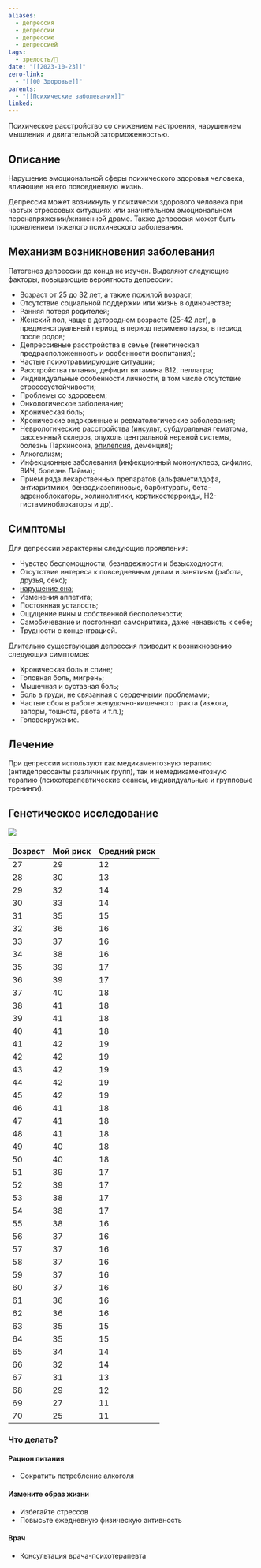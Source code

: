 ```yaml
---
aliases:
  - депрессия
  - депрессии
  - депрессию
  - депрессией
tags:
  - зрелость/🌱
date: "[[2023-10-23]]"
zero-link:
  - "[[00 Здоровье]]"
parents:
  - "[[Психические заболевания]]"
linked:
---
```

Психическое расстройство со снижением настроения, нарушением мышления и двигательной заторможенностью.
## Описание
Нарушение эмоциональной сферы психического здоровья человека, влияющее на его повседневную жизнь.

Депрессия может возникнуть у психически здорового человека при частых стрессовых ситуациях или значительном эмоциональном перенапряжении/жизненной драме. Также депрессия может быть проявлением тяжелого психического заболевания.
## Механизм возникновения заболевания
Патогенез депрессии до конца не изучен. Выделяют следующие факторы, повышающие вероятность депрессии:
- Возраст от 25 до 32 лет, а также пожилой возраст;
- Отсутствие социальной поддержки или жизнь в одиночестве;
- Ранняя потеря родителей;
- Женский пол, чаще в детородном возрасте (25-42 лет), в предменструальный период, в период перименопаузы, в период после родов;
- Депрессивные расстройства в семье (генетическая предрасположенность и особенности воспитания);
- Частые психотравмирующие ситуации;
- Расстройства питания, дефицит витамина В12, пеллагра;
- Индивидуальные особенности личности, в том числе отсутствие стрессоустойчивости;
- Проблемы со здоровьем;
- Онкологическое заболевание;
- Хроническая боль;
- Хронические эндокринные и ревматологические заболевания;
- Неврологические расстройства ([инсульт](Инсульт.md), субдуральная гематома, рассеянный склероз, опухоль центральной нервной системы, болезнь Паркинсона, [эпилепсия](Эпилепсия.md), деменция);
- Алкоголизм;
- Инфекционные заболевания (инфекционный мононуклеоз, сифилис, ВИЧ, болезнь Лайма);
- Прием ряда лекарственных препаратов (альфаметилдофа, антиаритмики, бензодиазепиновые, барбитураты, бета-адреноблокаторы, холинолитики, кортикостерроиды, Н2-гистаминоблокаторы и др).
## Симптомы
Для депрессии характерны следующие проявления:
- Чувство беспомощности, безнадежности и безысходности;
- Отсутствие интереса к повседневным делам и занятиям (работа, друзья, секс);
- [нарушение сна](Недосып.md);
- Изменения аппетита;
- Постоянная усталость;
- Ощущение вины и собственной бесполезности;
- Самобичевание и постоянная самокритика, даже ненависть к себе;
- Трудности с концентрацией.

Длительно существующая депрессия приводит к возникновению следующих симптомов:
- Хроническая боль в спине;
- Головная боль, мигрень;
- Мышечная и суставная боль;
- Боль в груди, не связанная с сердечными проблемами;
- Частые сбои в работе желудочно-кишечного тракта (изжога, запоры, тошнота, рвота и т.п.);
- Головокружение.
## Лечение
При депрессии используют как медикаментозную терапию (антидепрессанты различных групп), так и немедикаментозную терапию (психотерапевтические сеансы, индивидуальные и групповые тренинги).
## Генетическое исследование
![](Pasted%20image%2020240204115419.png)


| Возраст | Мой риск | Средний риск |
| ---- | ---- | ---- |
| 27 | 29 | 12 |
| 28 | 30 | 13 |
| 29 | 32 | 14 |
| 30 | 33 | 14 |
| 31 | 35 | 15 |
| 32 | 36 | 16 |
| 33 | 37 | 16 |
| 34 | 38 | 16 |
| 35 | 39 | 17 |
| 36 | 39 | 17 |
| 37 | 40 | 18 |
| 38 | 41 | 18 |
| 39 | 41 | 18 |
| 40 | 41 | 18 |
| 41 | 42 | 19 |
| 42 | 42 | 19 |
| 43 | 42 | 19 |
| 44 | 42 | 19 |
| 45 | 42 | 19 |
| 46 | 41 | 18 |
| 47 | 41 | 18 |
| 48 | 41  | 18 |
| 49 | 40 | 18 |
| 50 | 40 | 18 |
| 51 | 39 | 17 |
| 52 | 39 | 17 |
| 53 | 38 | 17 |
| 54 | 38 | 17 |
| 55 | 38 | 16 |
| 56 | 37 | 16 |
| 57 | 37 | 16 |
| 58 | 37 | 16 |
| 59 | 37 | 16 |
| 60 | 37 | 16 |
| 61 | 36 | 16 |
| 62 | 36 | 16 |
| 63 | 35 | 15 |
| 64 | 35 | 15 |
| 65 | 34 | 14 |
| 66 | 32 | 14 |
| 67 | 31 | 13 |
| 68 | 29 | 12 |
| 69 | 27 | 11 |
| 70 | 25 | 11 |
### Что делать?
#### Рацион питания
- Сократить потребление алкоголя
#### Измените образ жизни
- Избегайте стрессов
- Повысьте ежедневную физическую активность
#### Врач
- Консультация врача-психотерапевта
